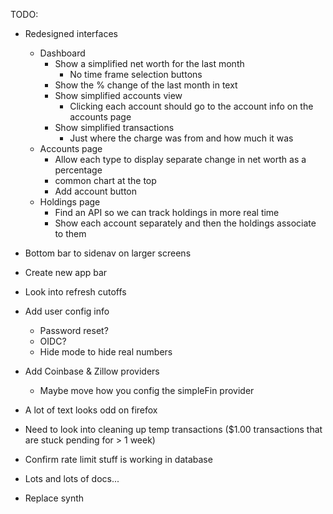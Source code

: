 TODO:

- Redesigned interfaces

  - Dashboard
    - Show a simplified net worth for the last month
      - No time frame selection buttons
    - Show the % change of the last month in text
    - Show simplified accounts view
      - Clicking each account should go to the account info on the accounts page
    - Show simplified transactions
      - Just where the charge was from and how much it was
  - Accounts page
    - Allow each type to display separate change in net worth as a percentage
    - common chart at the top
    - Add account button
  - Holdings page
    - Find an API so we can track holdings in more real time
    - Show each account separately and then the holdings associate to them

- Bottom bar to sidenav on larger screens
- Create new app bar
- Look into refresh cutoffs
- Add user config info
  - Password reset?
  - OIDC?
  - Hide mode to hide real numbers
- Add Coinbase & Zillow providers
  - Maybe move how you config the simpleFin provider
- A lot of text looks odd on firefox
- Need to look into cleaning up temp transactions ($1.00 transactions that are stuck pending for > 1 week)
- Confirm rate limit stuff is working in database
- Lots and lots of docs...
- Replace synth
